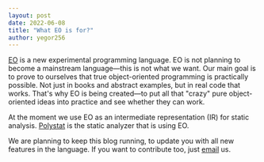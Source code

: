 ```yaml
---
layout: post
date: 2022-06-08
title: "What EO is for?"
author: yegor256
---
```


[EO](https://www.eolang.org) is a new experimental programming language.
EO is not planning to become a mainstream language&mdash;this is not what
we want. Our main goal is to prove to ourselves that true object-oriented
programming is practically possible. Not just in books and abstract
examples, but in real code that works. That's why EO is being created&mdash;to
put all that "crazy" pure object-oriented ideas into practice and
see whether they can work.

<!--more-->

At the moment we use EO as an intermediate representation (IR) for
static analysis. [Polystat](https://www.polystat.org) is the static
analyzer that is using EO.

We are planning to keep this blog running, to update you
with all new features in the language. If you want to contribute
too, just [email](mailto:team@eolang.org) us.